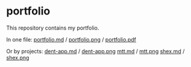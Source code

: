 # portfolio

This repository contains my portfolio.

In one file:
[portfolio.md](portfolio.md) / [portfolio.png](portfolio.png) / [portfolio.pdf](portfolio.pdf)

Or by projects:
[dent-app.md](dent-app.md) / [dent-app.png](dent-app.png)
[mtt.md](mtt.md) / [mtt.png](mtt.png)
[shex.md](dent-app.md) / [shex.png](dent-app.png)
